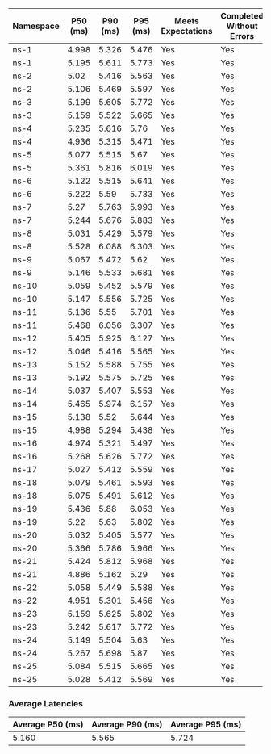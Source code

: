 | Namespace | P50 (ms) | P90 (ms) | P95 (ms) | Meets Expectations | Completed Without Errors |
|-----------|----------|----------|----------|--------------------|--------------------------|
| ns-1 | 4.998 | 5.326 | 5.476 | Yes | Yes |
| ns-1 | 5.195 | 5.611 | 5.773 | Yes | Yes |
| ns-2 | 5.02 | 5.416 | 5.563 | Yes | Yes |
| ns-2 | 5.106 | 5.469 | 5.597 | Yes | Yes |
| ns-3 | 5.199 | 5.605 | 5.772 | Yes | Yes |
| ns-3 | 5.159 | 5.522 | 5.665 | Yes | Yes |
| ns-4 | 5.235 | 5.616 | 5.76 | Yes | Yes |
| ns-4 | 4.936 | 5.315 | 5.471 | Yes | Yes |
| ns-5 | 5.077 | 5.515 | 5.67 | Yes | Yes |
| ns-5 | 5.361 | 5.816 | 6.019 | Yes | Yes |
| ns-6 | 5.122 | 5.515 | 5.641 | Yes | Yes |
| ns-6 | 5.222 | 5.59 | 5.733 | Yes | Yes |
| ns-7 | 5.27 | 5.763 | 5.993 | Yes | Yes |
| ns-7 | 5.244 | 5.676 | 5.883 | Yes | Yes |
| ns-8 | 5.031 | 5.429 | 5.579 | Yes | Yes |
| ns-8 | 5.528 | 6.088 | 6.303 | Yes | Yes |
| ns-9 | 5.067 | 5.472 | 5.62 | Yes | Yes |
| ns-9 | 5.146 | 5.533 | 5.681 | Yes | Yes |
| ns-10 | 5.059 | 5.452 | 5.579 | Yes | Yes |
| ns-10 | 5.147 | 5.556 | 5.725 | Yes | Yes |
| ns-11 | 5.136 | 5.55 | 5.701 | Yes | Yes |
| ns-11 | 5.468 | 6.056 | 6.307 | Yes | Yes |
| ns-12 | 5.405 | 5.925 | 6.127 | Yes | Yes |
| ns-12 | 5.046 | 5.416 | 5.565 | Yes | Yes |
| ns-13 | 5.152 | 5.588 | 5.755 | Yes | Yes |
| ns-13 | 5.192 | 5.575 | 5.725 | Yes | Yes |
| ns-14 | 5.037 | 5.407 | 5.553 | Yes | Yes |
| ns-14 | 5.465 | 5.974 | 6.157 | Yes | Yes |
| ns-15 | 5.138 | 5.52 | 5.644 | Yes | Yes |
| ns-15 | 4.988 | 5.294 | 5.438 | Yes | Yes |
| ns-16 | 4.974 | 5.321 | 5.497 | Yes | Yes |
| ns-16 | 5.268 | 5.626 | 5.772 | Yes | Yes |
| ns-17 | 5.027 | 5.412 | 5.559 | Yes | Yes |
| ns-18 | 5.079 | 5.461 | 5.593 | Yes | Yes |
| ns-18 | 5.075 | 5.491 | 5.612 | Yes | Yes |
| ns-19 | 5.436 | 5.88 | 6.053 | Yes | Yes |
| ns-19 | 5.22 | 5.63 | 5.802 | Yes | Yes |
| ns-20 | 5.032 | 5.405 | 5.577 | Yes | Yes |
| ns-20 | 5.366 | 5.786 | 5.966 | Yes | Yes |
| ns-21 | 5.424 | 5.812 | 5.968 | Yes | Yes |
| ns-21 | 4.886 | 5.162 | 5.29 | Yes | Yes |
| ns-22 | 5.058 | 5.449 | 5.588 | Yes | Yes |
| ns-22 | 4.951 | 5.301 | 5.456 | Yes | Yes |
| ns-23 | 5.159 | 5.625 | 5.802 | Yes | Yes |
| ns-23 | 5.242 | 5.617 | 5.772 | Yes | Yes |
| ns-24 | 5.149 | 5.504 | 5.63 | Yes | Yes |
| ns-24 | 5.267 | 5.698 | 5.87 | Yes | Yes |
| ns-25 | 5.084 | 5.515 | 5.665 | Yes | Yes |
| ns-25 | 5.028 | 5.412 | 5.569 | Yes | Yes |

### Average Latencies
| Average P50 (ms) | Average P90 (ms) | Average P95 (ms) |
|------------------|------------------|------------------|
| 5.160 | 5.565 | 5.724 |
